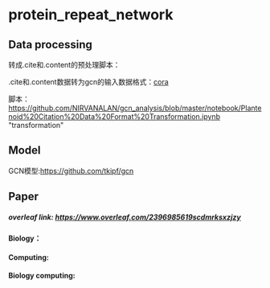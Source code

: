 # protein_repeat_network

## Data processing

转成.cite和.content的预处理脚本：

.cite和.content数据转为gcn的输入数据格式：[cora](https://github.com/NIRVANALAN/gcn_analysis/tree/master/data/ori_cora_data/cora)

脚本：https://github.com/NIRVANALAN/gcn_analysis/blob/master/notebook/Plantenoid%20Citation%20Data%20Format%20Transformation.ipynb "transformation"


## Model
GCN模型:https://github.com/tkipf/gcn


## Paper
##### overleaf link: https://www.overleaf.com/2396985619scdmrksxzjzy

#### Biology：

#### Computing:

#### Biology computing:

